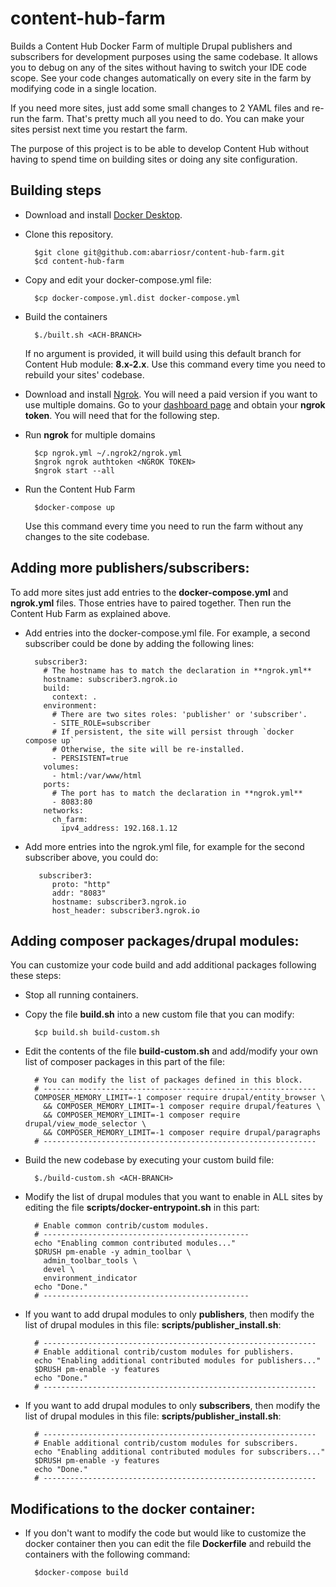 # content-hub-farm
Builds a Content Hub Docker Farm of multiple Drupal publishers and subscribers for development purposes using the same codebase.
It allows you to debug on any of the sites without having to switch your IDE code scope. See your code changes automatically on every site in the farm by modifying code in a single location. 

If you need more sites, just add some small changes to 2 YAML files and re-run the farm. That's pretty much all you need to do.
You can make your sites persist next time you restart the farm. 

The purpose of this project is to be able to develop Content Hub without having to spend time on building sites or doing any site configuration.

## Building steps

- Download and install [Docker Desktop](https://www.docker.com/products/docker-desktop).

- Clone this repository.

        $git clone git@github.com:abarriosr/content-hub-farm.git
        $cd content-hub-farm 
         
- Copy and edit your docker-compose.yml file:
 
        $cp docker-compose.yml.dist docker-compose.yml

- Build the containers

        $./built.sh <ACH-BRANCH>
        
  If no argument is provided, it will build using this default branch for Content Hub module: **8.x-2.x**. 
  Use this command every time you need to rebuild your sites' codebase.

- Download and install [Ngrok](https://ngrok.com). You will need a paid version if you want to use multiple domains.
  Go to your [dashboard page](https://dashboard.ngrok.com/auth) and obtain your **ngrok token**. You will need that for the following step.
        
- Run **ngrok** for multiple domains

        $cp ngrok.yml ~/.ngrok2/ngrok.yml
        $ngrok ngrok authtoken <NGROK TOKEN>
        $ngrok start --all
       
- Run the Content Hub Farm

        $docker-compose up
        
  Use this command every time you need to run the farm without any changes to the site codebase.
    
## Adding more publishers/subscribers:

To add more sites just add entries to the **docker-compose.yml** and **ngrok.yml** files. 
Those entries have to paired together. Then run the Content Hub Farm as explained above.

- Add entries into the docker-compose.yml file. For example, a second subscriber could be done by adding the following lines:

    ```  
      subscriber3:
        # The hostname has to match the declaration in **ngrok.yml** 
        hostname: subscriber3.ngrok.io
        build:
          context: .
        environment:
          # There are two sites roles: 'publisher' or 'subscriber'.
          - SITE_ROLE=subscriber
          # If persistent, the site will persist through `docker compose up`
          # Otherwise, the site will be re-installed.
          - PERSISTENT=true
        volumes:
          - html:/var/www/html
        ports:
          # The port has to match the declaration in **ngrok.yml**
          - 8083:80
        networks:
          ch_farm:
            ipv4_address: 192.168.1.12
    ```
- Add more entries into the ngrok.yml file, for example for the second subscriber above, you could do:

    ```     
       subscriber3:
          proto: "http"
          addr: "8083"
          hostname: subscriber3.ngrok.io
          host_header: subscriber3.ngrok.io
    ```
  
## Adding composer packages/drupal modules:
You can customize your code build and add additional packages following these steps:

- Stop all running containers. 
- Copy the file **build.sh** into a new custom file that you can modify:

        $cp build.sh build-custom.sh
        
- Edit the contents of the file **build-custom.sh** and add/modify your own list of composer packages in this part of the file:

        # You can modify the list of packages defined in this block.
        # -------------------------------------------------------------
        COMPOSER_MEMORY_LIMIT=-1 composer require drupal/entity_browser \
          && COMPOSER_MEMORY_LIMIT=-1 composer require drupal/features \
          && COMPOSER_MEMORY_LIMIT=-1 composer require drupal/view_mode_selector \
          && COMPOSER_MEMORY_LIMIT=-1 composer require drupal/paragraphs
        # -------------------------------------------------------------
        
- Build the new codebase by executing your custom build file:

        $./build-custom.sh <ACH-BRANCH>
  
- Modify the list of drupal modules that you want to enable in ALL sites by editing the file **scripts/docker-entrypoint.sh** in this part:

        # Enable common contrib/custom modules.
        # ----------------------------------------------
        echo "Enabling common contributed modules..."
        $DRUSH pm-enable -y admin_toolbar \
          admin_toolbar_tools \
          devel \
          environment_indicator
        echo "Done."
        # ----------------------------------------------
- If you want to add drupal modules to only **publishers**, then modify the list of drupal modules in this file: **scripts/publisher_install.sh**:

        # -------------------------------------------------------------
        # Enable additional contrib/custom modules for publishers.
        echo "Enabling additional contributed modules for publishers..."
        $DRUSH pm-enable -y features
        echo "Done."
        # -------------------------------------------------------------
        
- If you want to add drupal modules to only **subscribers**, then modify the list of drupal modules in this file: **scripts/publisher_install.sh**:

        # -------------------------------------------------------------
        # Enable additional contrib/custom modules for subscribers.
        echo "Enabling additional contributed modules for subscribers..."
        $DRUSH pm-enable -y features
        echo "Done."
        # -------------------------------------------------------------

## Modifications to the docker container:

- If you don't want to modify the code but would like to customize the docker container then you can edit the file **Dockerfile** and rebuild the containers with the following command:

        $docker-compose build
        